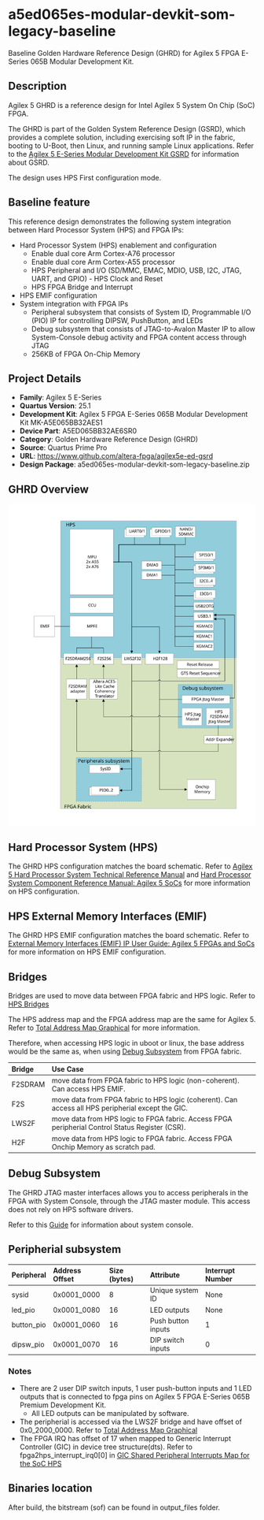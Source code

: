 # a5ed065es-modular-devkit-som-legacy-baseline

Baseline Golden Hardware Reference Design (GHRD) for Agilex 5 FPGA E-Series 065B Modular Development Kit.

## Description

Agilex 5 GHRD is a reference design for Intel Agilex 5 System On Chip (SoC) FPGA.

The GHRD is part of the Golden System Reference Design (GSRD), which provides a complete solution, including exercising soft IP in the fabric, booting to U-Boot, then Linux, and running sample Linux applications.
Refer to the [Agilex 5 E-Series Modular Development Kit GSRD](https://altera-fpga.github.io/latest/embedded-designs/agilex-5/e-series/modular/gsrd/ug-gsrd-agx5e-modular/) for information about GSRD.

The design uses HPS First configuration mode.

## Baseline feature
This reference design demonstrates the following system integration between Hard Processor System (HPS) and FPGA IPs:
- Hard Processor System (HPS) enablement and configuration
  - Enable dual core Arm Cortex-A76 processor
  - Enable dual core Arm Cortex-A55 processor
  - HPS Peripheral and I/O (SD/MMC, EMAC, MDIO, USB, I2C, JTAG, UART, and GPIO)  - HPS Clock and Reset
  - HPS FPGA Bridge and Interrupt
- HPS EMIF configuration
- System integration with FPGA IPs
  - Peripheral subsystem that consists of System ID, Programmable I/O (PIO) IP for controlling DIPSW, PushButton, and LEDs
  - Debug subsystem that consists of JTAG-to-Avalon Master IP to allow System-Console debug activity and FPGA content access through JTAG
  - 256KB of FPGA On-Chip Memory

## Project Details

- **Family**: Agilex 5 E-Series
- **Quartus Version**: 25.1
- **Development Kit**: Agilex 5 FPGA E-Series 065B Modular Development Kit MK-A5E065BB32AES1
- **Device Part**: A5ED065BB32AE6SR0
- **Category**: Golden Hardware Reference Design (GHRD)
- **Source**: Quartus Prime Pro
- **URL**: https://www.github.com/altera-fpga/agilex5e-ed-gsrd
- **Design Package**: a5ed065es-modular-devkit-som-legacy-baseline.zip

## GHRD Overview
![GHRD_overview](/images/agilex5_ghrd_overview.svg)

## Hard Processor System (HPS)
The GHRD HPS configuration matches the board schematic.
Refer to [Agilex 5 Hard Processor System Technical Reference Manual](https://www.intel.com/content/www/us/en/docs/programmable/814346/current) and [Hard Processor System Component Reference Manual: Agilex 5 SoCs](https://www.intel.com/content/www/us/en/docs/programmable/813752/current) for more information on HPS configuration.

## HPS External Memory Interfaces (EMIF)
The GHRD HPS EMIF configuration matches the board schematic.
Refer to [External Memory Interfaces (EMIF) IP User Guide: Agilex 5 FPGAs and SoCs](https://www.intel.com/content/www/us/en/docs/programmable/817467/current) for more information on HPS EMIF configuration.

## Bridges
Bridges are used to move data between FPGA fabric and HPS logic.
Refer to [HPS Bridges](https://www.intel.com/content/www/us/en/docs/programmable/814346/current/bridges.html)

The HPS address map and the FPGA address map are the same for Agilex 5.
Refer to [Total Address Map Graphical](https://www.intel.com/content/www/us/en/docs/programmable/814346/current/total-address-map-graphical.html) for more information.

Therefore, when accessing HPS logic in uboot or linux, the base address would be the same as, when using [Debug Subsystem](#Debug-Subsystem) from FPGA fabric.

| Bridge   | Use Case |
| :-- | :-- |
| F2SDRAM  | move data from FPGA fabric to HPS logic (non-coherent). Can access HPS EMIF. |
| F2S      | move data from FPGA fabric to HPS logic (coherent). Can access all HPS peripherial except the GIC. |
| LWS2F    | move data from HPS logic to FPGA fabric. Access FPGA peripherial Control Status Register (CSR). |
| H2F      | move data from HPS logic to FPGA fabric. Access FPGA Onchip Memory as scratch pad.    |

## Debug Subsystem
The GHRD JTAG master interfaces allows you to access peripherals in the FPGA with System Console, through the JTAG master module. This access does not rely on HPS software drivers.

Refer to this [Guide](https://www.intel.com/content/www/us/en/docs/programmable/683819/current/analyzing-and-debugging-designs-with-84752.html) for information about system console.

## Peripherial subsystem
| Peripheral | Address Offset | Size (bytes) | Attribute | Interrupt Number
| :-- | :-- | :-- | :-- | :-- |
| sysid | 0x0001_0000 | 8 | Unique system ID   | None |
| led_pio | 0x0001_0080 | 16 | LED outputs   | None |
| button_pio | 0x0001_0060 | 16 | Push button inputs | 1 |
| dipsw_pio | 0x0001_0070 | 16 | DIP switch inputs | 0 |

### Notes
- There are 2 user DIP switch inputs, 1 user push-button inputs and 1 LED outputs that is connected to fpga pins on Agilex 5 FPGA E-Series 065B Premium Development Kit.
  - All LED outputs can be manipulated by software.
- The peripherial is accessed via the LWS2F bridge and have offset of 0x0_2000_0000. Refer to [Total Address Map Graphical](https://www.intel.com/content/www/us/en/docs/programmable/814346/current/total-address-map-graphical.html)
- The FPGA IRQ has offset of 17 when mapped to Generic Interrupt Controller (GIC) in device tree structure(dts). Refer to fpga2hps_interrupt_irq0[0] in [GIC Shared Peripheral Interrupts Map for the SoC HPS](https://www.intel.com/content/www/us/en/docs/programmable/814346/current/gic-shared-peripheral-interrupts-map.html)

## Binaries location
After build, the bitstream (sof) can be found in output_files folder.
